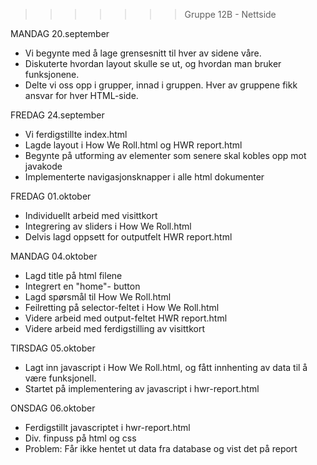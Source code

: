 
>>>>>>> Gruppe 12B - Nettside





MANDAG 20.september
- Vi begynte med å lage grensesnitt til hver av sidene våre. 
- Diskuterte hvordan layout skulle se ut, 
og hvordan man bruker funksjonene.
- Delte vi oss opp i grupper, innad i gruppen.
Hver av gruppene fikk ansvar for hver HTML-side. 

FREDAG 24.september
- Vi ferdigstillte index.html
- Lagde layout i How We Roll.html og HWR report.html
- Begynte på utforming av elementer som senere skal kobles
opp mot javakode
- Implementerte navigasjonsknapper i alle html dokumenter

FREDAG 01.oktober
- Individuellt arbeid med visittkort
- Integrering av sliders i How We Roll.html 
- Delvis lagd oppsett for outputfelt HWR report.html

MANDAG 04.oktober
- Lagd title på html filene
- Integrert en "home"- button
- Lagd spørsmål til How We Roll.html
- Feilretting på selector-feltet i How We Roll.html
- Videre arbeid med output-feltet HWR report.html
- Videre arbeid med ferdigstilling av visittkort

TIRSDAG 05.oktober
- Lagt inn javascript i How We Roll.html, og fått
innhenting av data til å være funksjonell.
- Startet på implementering av javascript i hwr-report.html

ONSDAG 06.oktober
- Ferdigstillt javascriptet i hwr-report.html
- Div. finpuss på html og css
- Problem: Får ikke hentet ut data fra database og vist det på report





